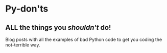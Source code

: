 # Py-don'ts

## ALL the things you _shouldn't_ do!

Blog posts with all the examples of bad Python code to get you coding the not-terrible way.